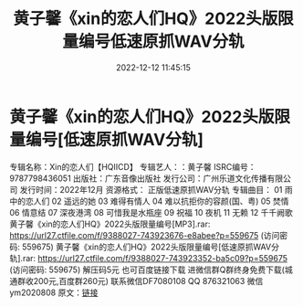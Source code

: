 ﻿---
title: 黄子馨《xin的恋人们HQ》2022头版限量编号低速原抓WAV分轨
date: 2022-12-12 11:45:15
categories: 新碟专辑、稀有等精品
tags: 华语中文
---
# 黄子馨《xin的恋人们HQ》2022头版限量编号[低速原抓WAV分轨]

专辑名称：Xin的恋人们【HQIICD】
专辑艺人：：黄子馨
ISRC编号：9787798436051
出版社：广东音像出版社
发行公司：广州乐道文化传播有限公司
发行时间：2022年12月
资源格式： 正版低速原抓WAV分轨
专辑曲目：
01 雨中的恋人们
02 遥远的她
03 难得有情人
04 难以抗拒你的容颜(国、粤)
05 焚情
06 情意结
07 深夜港湾
08 可惜我是水瓶座
09 祝福
10 夜机
11 无赖
12 千千阙歌
黄子馨《xin的恋人们HQ》2022头版限量编号[MP3].rar: https://url27.ctfile.com/f/9388027-743923676-e8abee?p=559675
(访问密码: 559675)
黄子馨《xin的恋人们HQ》2022头版限量编号[低速原抓WAV分轨].rar: https://url27.ctfile.com/f/9388027-743923352-ba5c09?p=559675
(访问密码: 559675)
解压码5元
也可百度链接下载
进微信群Q群终身免费下载(城通群收200元,百度群260元)
联系微信DF7080108 QQ 876321063
微信ym2020808
原文：[链接](https://blog.sina.com.cn/s/blog_1647c7e76010310kj.html)